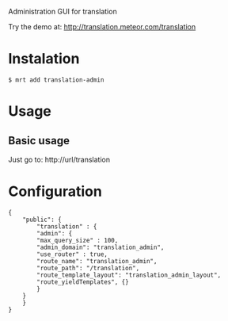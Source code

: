 Administration GUI for translation

Try the demo at: http://translation.meteor.com/translation



# Instalation

```
$ mrt add translation-admin
```

# Usage

## Basic usage

Just go to:
http://url/translation


# Configuration

```
{
    "public": {
        "translation" : {
	    "admin": {
		"max_query_size" : 100,
		"admin_domain": "translation_admin",
		"use_router" : true,
		"route_name": "translation_admin",
		"route_path": "/translation",
		"route_template_layout": "translation_admin_layout",
		"route_yieldTemplates", {}
	    }
	}
    }
}
```
